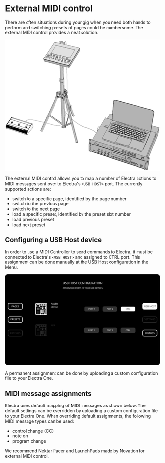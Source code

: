 # External MIDI control

There are often situations during your gig when you need both hands to perform and switching presets of pages could be cumbersome. The external MIDI control provides a neat solution.

![Electra with footswitch](./img/electra-with-footswitch.png)

The external MIDI control allows you to map a number of Electra actions to MIDI messages sent over to Electra's `<USB HOST>` port. The currently supported actions are:

- switch to a specific page, identified by the page number
- switch to the previous page
- switch to the next page
- load a specific preset, identified by the preset slot number
- load previous preset
- load next preset


## Configuring a USB Host device

In order to use a MIDI Controller to send commands to Electra, it must be connected to Electra's `<USB HOST>` and assigned to CTRL port. This assignment can be done manually at the USB Host configuration in the Menu.

![USB device footswitch](./img/ui-usbhost-selection-footswitch.png)

A permanent assignment can be done by uploading a custom configuration file to your Electra One.


## MIDI message assignments

Electra uses default mapping of MIDI messages as shown below. The default settings can be overridden by uploading a custom configuration file to your Electra One. When overriding default assignments, the following MIDI message types can be used:

- control change (CC)
- note on
- program change

We recommend Nektar Pacer and LaunchPads made by Novation for external MIDI control.
